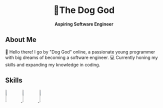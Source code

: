 <div align="center">
  <h1>🐶The Dog God</h1>
  <strong> Aspiring Software Engineer </strong>
</div>

## About Me
  👋 Hello there! I go by "Dog God" online, a passionate young programmer with big dreams of becoming a software engineer. 💻 Currently honing my skills and expanding my knowledge in coding.

## Skills
  <a href=https://isocpp.org/home/terms-of-use>
    <img src=https://abrudz.github.io/logos/CPlusPlus.svg width=10% />
  </a>
  <a href=https://github.com/python/pythonineducation.org/blob/master/LICENSE>
    <img src=https://abrudz.github.io/logos/Python.svg width=10% />
  </a>
  <a href=https://www.lua.org/images/>
    <img src=https://abrudz.github.io/logos/Lua.svg width=10% />
  </a>
